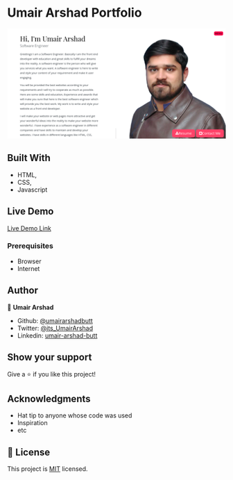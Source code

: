 # Umair Arshad Portfolio

![screenshot](img/portfolio.png)

## Built With

- HTML,
- CSS,
- Javascript

## Live Demo

[Live Demo Link](https://rawcdn.githack.com/umairarshadbutt/Portfolio-Template/115a280cf544b1954795c44304221c66d771179b/index.html)


### Prerequisites

- Browser
- Internet


## Author

👤 **Umair Arshad**

- Github: [@umairarshadbutt](https://github.com/umairarshadbutt)
- Twitter: [@its_UmairArshad](https://twitter.com/its_UmairArshad)
- Linkedin: [umair-arshad-butt](https://www.linkedin.com/in/umair-arshad-butt/)



## Show your support

Give a ⭐️ if you like this project!

## Acknowledgments

- Hat tip to anyone whose code was used
- Inspiration
- etc

## 📝 License

This project is [MIT](LICENSE) licensed.
